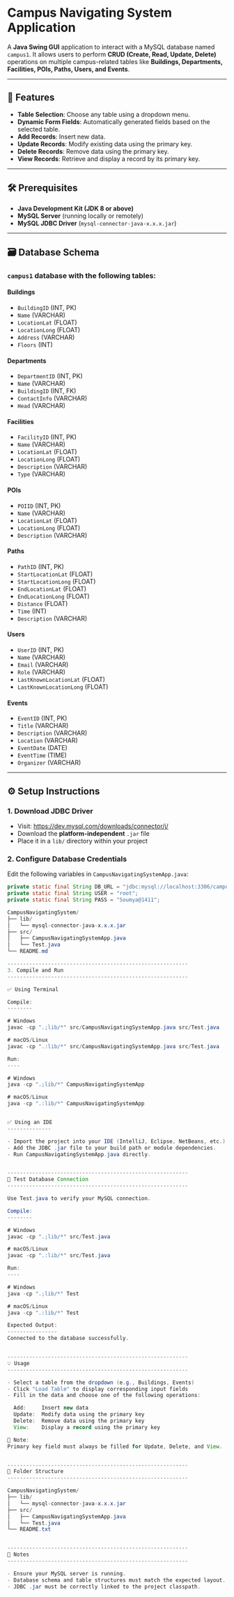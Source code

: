 # Campus Navigating System Application

A **Java Swing GUI** application to interact with a MySQL database named `campus1`. It allows users to perform **CRUD (Create, Read, Update, Delete)** operations on multiple campus-related tables like **Buildings, Departments, Facilities, POIs, Paths, Users, and Events**.

---

## 🚀 Features

- **Table Selection**: Choose any table using a dropdown menu.
- **Dynamic Form Fields**: Automatically generated fields based on the selected table.
- **Add Records**: Insert new data.
- **Update Records**: Modify existing data using the primary key.
- **Delete Records**: Remove data using the primary key.
- **View Records**: Retrieve and display a record by its primary key.

---

## 🛠️ Prerequisites

- **Java Development Kit (JDK 8 or above)**
- **MySQL Server** (running locally or remotely)
- **MySQL JDBC Driver** (`mysql-connector-java-x.x.x.jar`)

---

## 🗃️ Database Schema

### `campus1` database with the following tables:

#### Buildings
- `BuildingID` (INT, PK)
- `Name` (VARCHAR)
- `LocationLat` (FLOAT)
- `LocationLong` (FLOAT)
- `Address` (VARCHAR)
- `Floors` (INT)

#### Departments
- `DepartmentID` (INT, PK)
- `Name` (VARCHAR)
- `BuildingID` (INT, FK)
- `ContactInfo` (VARCHAR)
- `Head` (VARCHAR)

#### Facilities
- `FacilityID` (INT, PK)
- `Name` (VARCHAR)
- `LocationLat` (FLOAT)
- `LocationLong` (FLOAT)
- `Description` (VARCHAR)
- `Type` (VARCHAR)

#### POIs
- `POIID` (INT, PK)
- `Name` (VARCHAR)
- `LocationLat` (FLOAT)
- `LocationLong` (FLOAT)
- `Description` (VARCHAR)

#### Paths
- `PathID` (INT, PK)
- `StartLocationLat` (FLOAT)
- `StartLocationLong` (FLOAT)
- `EndLocationLat` (FLOAT)
- `EndLocationLong` (FLOAT)
- `Distance` (FLOAT)
- `Time` (INT)
- `Description` (VARCHAR)

#### Users
- `UserID` (INT, PK)
- `Name` (VARCHAR)
- `Email` (VARCHAR)
- `Role` (VARCHAR)
- `LastKnownLocationLat` (FLOAT)
- `LastKnownLocationLong` (FLOAT)

#### Events
- `EventID` (INT, PK)
- `Title` (VARCHAR)
- `Description` (VARCHAR)
- `Location` (VARCHAR)
- `EventDate` (DATE)
- `EventTime` (TIME)
- `Organizer` (VARCHAR)

---

## ⚙️ Setup Instructions

### 1. Download JDBC Driver
- Visit: https://dev.mysql.com/downloads/connector/j/
- Download the **platform-independent** `.jar` file
- Place it in a `lib/` directory within your project

### 2. Configure Database Credentials
Edit the following variables in `CampusNavigatingSystemApp.java`:

```java
private static final String DB_URL = "jdbc:mysql://localhost:3306/campus1";
private static final String USER = "root";
private static final String PASS = "Soumya@1411";

CampusNavigatingSystem/
├── lib/
│   └── mysql-connector-java-x.x.x.jar
├── src/
│   ├── CampusNavigatingSystemApp.java
│   └── Test.java
└── README.md

----------------------------------------------------------
3. Compile and Run
----------------------------------------------------------

✅ Using Terminal

Compile:
--------

# Windows
javac -cp ".;lib/*" src/CampusNavigatingSystemApp.java src/Test.java

# macOS/Linux
javac -cp ".:lib/*" src/CampusNavigatingSystemApp.java src/Test.java

Run:
----

# Windows
java -cp ".;lib/*" CampusNavigatingSystemApp

# macOS/Linux
java -cp ".:lib/*" CampusNavigatingSystemApp


✅ Using an IDE
--------------

- Import the project into your IDE (IntelliJ, Eclipse, NetBeans, etc.).
- Add the JDBC .jar file to your build path or module dependencies.
- Run CampusNavigatingSystemApp.java directly.


----------------------------------------------------------
🧪 Test Database Connection
----------------------------------------------------------

Use Test.java to verify your MySQL connection.

Compile:
--------

# Windows
javac -cp ".;lib/*" src/Test.java

# macOS/Linux
javac -cp ".:lib/*" src/Test.java

Run:
----

# Windows
java -cp ".;lib/*" Test

# macOS/Linux
java -cp ".:lib/*" Test

Expected Output:
----------------
Connected to the database successfully.


----------------------------------------------------------
💡 Usage
----------------------------------------------------------

- Select a table from the dropdown (e.g., Buildings, Events)
- Click "Load Table" to display corresponding input fields
- Fill in the data and choose one of the following operations:

  Add:     Insert new data
  Update:  Modify data using the primary key
  Delete:  Remove data using the primary key
  View:    Display a record using the primary key

🔑 Note:
Primary key field must always be filled for Update, Delete, and View.


----------------------------------------------------------
📁 Folder Structure
----------------------------------------------------------

CampusNavigatingSystem/
├── lib/
│   └── mysql-connector-java-x.x.x.jar
├── src/
│   ├── CampusNavigatingSystemApp.java
│   └── Test.java
└── README.txt


----------------------------------------------------------
📌 Notes
----------------------------------------------------------

- Ensure your MySQL server is running.
- Database schema and table structures must match the expected layout.
- JDBC .jar must be correctly linked to the project classpath.

